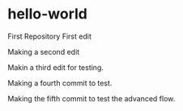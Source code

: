 # hello-world
First Repository 
First edit

Making a second edit

Makin a third edit for testing. 

Making a fourth commit to test. 

Making the fifth commit to test the advanced flow.
